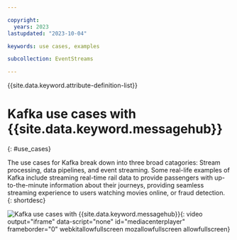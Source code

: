 ```yaml
---

copyright:
  years: 2023
lastupdated: "2023-10-04"

keywords: use cases, examples

subcollection: EventStreams

---
```


{{site.data.keyword.attribute-definition-list}}

# Kafka use cases with {{site.data.keyword.messagehub}}
{: #use_cases}

The use cases for Kafka break down into three broad catagories: Stream processing, data pipelines, and event streaming. Some real-life examples of Kafka include streaming 
real-time rail data to provide passengers with up-to-the-minute information about their journeys, providing seamless streaming experience to users watching movies online, 
or fraud detection.
{: shortdesc}

![Kafka use cases with {{site.data.keyword.messagehub}}](https://www.kaltura.com/p/1773841/sp/177384100/embedIframeJs/uiconf_id/27941801/partner_id/1773841?iframeembed=true&entry_id=1_us1in0l0){: video output="iframe" data-script="none" id="mediacenterplayer" frameborder="0" webkitallowfullscreen mozallowfullscreen allowfullscreen}
